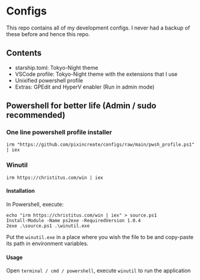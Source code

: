# Configs

This repo contains all of my development configs. I never had a backup of these before and hence this repo.

## Contents

- starship.toml: Tokyo-Night theme
- VSCode profile: Tokyo-Night theme with the extensions that I use
- Unixified powershell profile
- Extras: GPEdit and HyperV enabler (Run in admin mode)

## Powershell for better life (Admin / sudo recommended)

### One line powershell profile installer

```pwsh
irm "https://github.com/pixincreate/configs/raw/main/pwsh_profile.ps1" | iex
```

### Winutil

```pwsh
irm https://christitus.com/win | iex
```

#### Installation

In Powershell, execute:

```pwsh
echo "irm https://christitus.com/win | iex" > source.ps1
Install-Module -Name ps2exe -RequiredVersion 1.0.4 
2exe .\source.ps1 .\winutil.exe
```

Put the `winutil.exe` in a place where you wish the file to be and copy-paste its path in environment variables.

#### Usage

Open `terminal / cmd / powershell`, execute `winutil` to run the application
